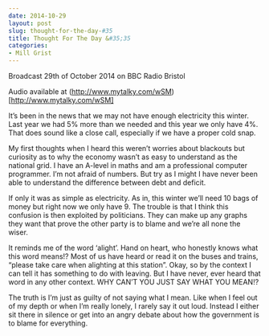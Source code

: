 ```yaml
---
date: 2014-10-29
layout: post
slug: thought-for-the-day-#35
title: Thought For The Day &#35;35
categories:
- Mill Grist
---
```


Broadcast 29th of October 2014 on BBC Radio Bristol

Audio available at (http://www.mytalky.com/wSM)[http://www.mytalky.com/wSM]

It’s been in the news that we may not have enough electricity this winter. Last year we had 5% more than we needed and this year we only have 4%. That does sound like a close call, especially if we have a proper cold snap.

My first thoughts when I heard this weren’t worries about blackouts but curiosity as to why the economy wasn’t as easy to understand as the national grid. I have an A-level in maths and am a professional computer programmer. I’m not afraid of numbers. But try as I might I have never been able to understand the difference between debt and deficit.

If only it was as simple as electricity. As in, this winter we’ll need 10 bags of money but right now we only have 9. The trouble is that I think this confusion is then exploited by politicians. They can make up any graphs they want that prove the other party is to blame and we’re all none the wiser.

It reminds me of the word ‘alight’. Hand on heart, who honestly knows what this word means!? Most of us have heard or read it on the buses and trains, “please take care when alighting at this station”. Okay, so by the context I can tell it has something to do with leaving. But I have never, ever heard that word in any other context. WHY CAN’T YOU JUST SAY WHAT YOU MEAN!?

The truth is I’m just as guilty of not saying what I mean. Like when I feel out of my depth or when I’m really lonely, I rarely say it out loud. Instead I either sit there in silence or get into an angry debate about how the government is to blame for everything.